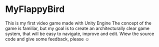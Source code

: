 # MyFlappyBird
This is my first video game made with Unity Engine
The concept of the game is familiar, but my goal is to create an architecturally clear game system, that will be easy to navigate, improve and edit.
Wiew the source code and give some feedback, please ☺️